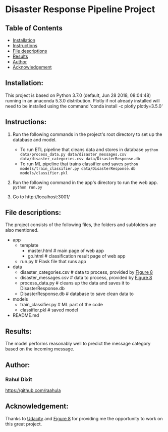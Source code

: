 # Disaster Response Pipeline Project
## Table of Contents
* [Installation](#Installation)
* [Instructions](#Instructions)
* [File descriptions](#File-descriptions)
* [Results](#Results)
* [Author](#Author)
* [Acknowledgement](#Acknowledgement)

## Installation:
This project is based on Python 3.7.0 (default, Jun 28 2018, 08:04:48) running in an anaconda 5.3.0 distribution.
Plotly if not already installed will need to be installed using the command 'conda install -c plotly plotly=3.5.0'

## Instructions:
1. Run the following commands in the project's root directory to set up the database and model.

    - To run ETL pipeline that cleans data and stores in database
        `python data/process_data.py data/disaster_messages.csv data/disaster_categories.csv data/DisasterResponse.db`
    - To run ML pipeline that trains classifier and saves
        `python models/train_classifier.py data/DisasterResponse.db models/classifier.pkl`

2. Run the following command in the app's directory to run the web app.
    `python run.py`

3. Go to http://localhost:3001/

## File descriptions:

The project consists of the following files, the folders and subfolders are also mentioned.
- app
  - template
    - master.html  # main page of web app
    - go.html  # classification result page of web app
  - run.py  # Flask file that runs app
- data
  - disaster_categories.csv  # data to process, provided by [Figure 8](https://www.figure-eight.com/)
  - disaster_messages.csv  # data to process, provided by [Figure 8](https://www.figure-eight.com/)
  - process_data.py  # cleans up the data and saves it to DisasterResponse.db
  - DisasterResponse.db  # database to save clean data to
- models
  - train_classifier.py  # ML part of the code
  - classifier.pkl  # saved model
- README.md

## Results:
The model performs reasonably well to predict the message category based on the incoming message.

## Author:
### Rahul Dixit
https://github.com/raahula

## Acknowledgement:
Thanks to [Udacity](https://www.udacity.com/) and [Figure 8](https://www.figure-eight.com/) for providing me the opportunity to work on this great project.
